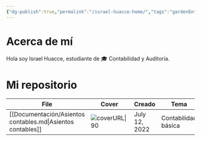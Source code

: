 ```yaml
---
{"dg-publish":true,"permalink":"/israel-huacce-home/","tags":"gardenEntry","dgHomeLink":true,"dgPassFrontmatter":false,"dgShowBacklinks":false,"dgShowLocalGraph":false,"dgShowInlineTitle":false}
---
```






# Acerca de mí
Hola soy Israel Huacce, estudiante de 🎓 Contabilidad y Auditoría.

# Mi repositorio


| File                                                        | Cover                                                                                                                | Creado        | Tema                |
| ----------------------------------------------------------- | -------------------------------------------------------------------------------------------------------------------- | ------------- | ------------------- |
| [[Documentación/Asientos contables.md\|Asientos contables]] | ![coverURL\|90](https://encrypted-tbn0.gstatic.com/images?q=tbn:ANd9GcTF01qcBhvDFE5Qhy-NCiHvieQYEORUOqNRFQ&usqp=CAU) | July 12, 2022 | Contabilidad básica |

